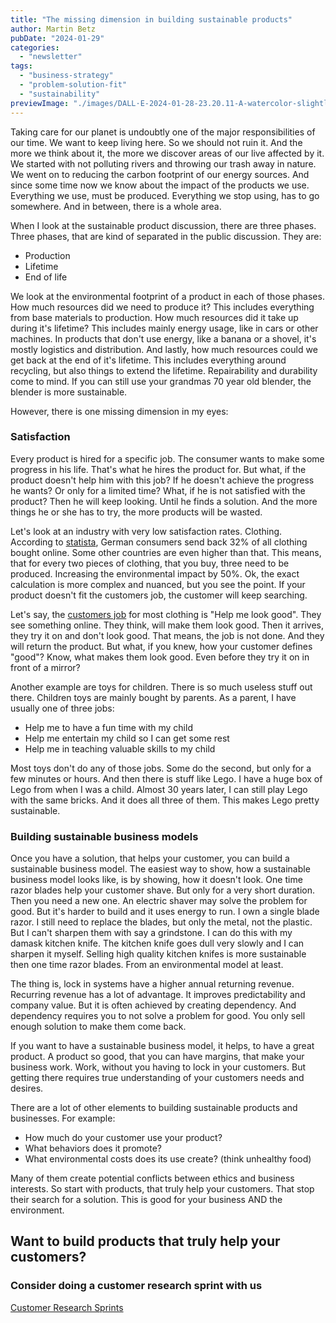 ```yaml
---
title: "The missing dimension in building sustainable products"
author: Martin Betz
pubDate: "2024-01-29"
categories:
  - "newsletter"
tags:
  - "business-strategy"
  - "problem-solution-fit"
  - "sustainability"
previewImage: "./images/DALL·E-2024-01-28-23.20.11-A-watercolor-slightly-geometric-styled-painting-depicting-a-dad-and-his-son-playing-with-building-blocks-resembling-Lego-in-a-living-room.-Add-some.png"
---
```


Taking care for our planet is undoubtly one of the major responsibilities of our time. We want to keep living here. So we should not ruin it. And the more we think about it, the more we discover areas of our live affected by it. We started with not polluting rivers and throwing our trash away in nature. We went on to reducing the carbon footprint of our energy sources. And since some time now we know about the impact of the products we use. Everything we use, must be produced. Everything we stop using, has to go somewhere. And in between, there is a whole area.

When I look at the sustainable product discussion, there are three phases. Three phases, that are kind of separated in the public discussion. They are:

- Production
- Lifetime
- End of life

We look at the environmental footprint of a product in each of those phases. How much resources did we need to produce it? This includes everything from base materials to production. How much resources did it take up during it's lifetime? This includes mainly energy usage, like in cars or other machines. In products that don't use energy, like a banana or a shovel, it's mostly logistics and distribution. And lastly, how much resources could we get back at the end of it's lifetime. This includes everything around recycling, but also things to extend the lifetime. Repairability and durability come to mind. If you can still use your grandmas 70 year old blender, the blender is more sustainable.

However, there is one missing dimension in my eyes:

### Satisfaction

Every product is hired for a specific job. The consumer wants to make some progress in his life. That's what he hires the product for. But what, if the product doesn't help him with this job? If he doesn't achieve the progress he wants? Or only for a limited time? What, if he is not satisfied with the product? Then he will keep looking. Until he finds a solution. And the more things he or she has to try, the more products will be wasted.

Let's look at an industry with very low satisfaction rates. Clothing. According to [statista](https://www.statista.com/), German consumers send back 32% of all clothing bought online. Some other countries are even higher than that. This means, that for every two pieces of clothing, that you buy, three need to be produced. Increasing the environmental impact by 50%. Ok, the exact calculation is more complex and nuanced, but you see the point. If your product doesn't fit the customers job, the customer will keep searching.

Let's say, the [customers job](/blog/understanding-the-jobs-to-be-done-perspective/) for most clothing is "Help me look good". They see something online. They think, will make them look good. Then it arrives, they try it on and don't look good. That means, the job is not done. And they will return the product. But what, if you knew, how your customer defines "good"? Know, what makes them look good. Even before they try it on in front of a mirror?

Another example are toys for children. There is so much useless stuff out there. Children toys are mainly bought by parents. As a parent, I have usually one of three jobs:

- Help me to have a fun time with my child
- Help me entertain my child so I can get some rest
- Help me in teaching valuable skills to my child

Most toys don't do any of those jobs. Some do the second, but only for a few minutes or hours. And then there is stuff like Lego. I have a huge box of Lego from when I was a child. Almost 30 years later, I can still play Lego with the same bricks. And it does all three of them. This makes Lego pretty sustainable.

### Building sustainable business models

Once you have a solution, that helps your customer, you can build a sustainable business model. The easiest way to show, how a sustainable business model looks like, is by showing, how it doesn't look. One time razor blades help your customer shave. But only for a very short duration. Then you need a new one. An electric shaver may solve the problem for good. But it's harder to build and it uses energy to run. I own a single blade razor. I still need to replace the blades, but only the metal, not the plastic. But I can't sharpen them with say a grindstone. I can do this with my damask kitchen knife. The kitchen knife goes dull very slowly and I can sharpen it myself. Selling high quality kitchen knifes is more sustainable then one time razor blades. From an environmental model at least.

The thing is, lock in systems have a higher annual returning revenue. Recurring revenue has a lot of advantage. It improves predictability and company value. But it is often achieved by creating dependency. And dependency requires you to not solve a problem for good. You only sell enough solution to make them come back. 

If you want to have a sustainable business model, it helps, to have a great product. A product so good, that you can have margins, that make your business work. Work, without you having to lock in your customers. But getting there requires true understanding of your customers needs and desires. 

There are a lot of other elements to building sustainable products and businesses. For example:

- How much do your customer use your product?
- What behaviors does it promote?
- What environmental costs does its use create? (think unhealthy food)

Many of them create potential conflicts between ethics and business interests. So start with products, that truly help your customers. That stop their search for a solution. This is good for your business AND the environment.



## Want to build products that truly help your customers?

### Consider doing a customer research sprint with us

[Customer Research Sprints](/services/jobs-to-be-done-agency/)
